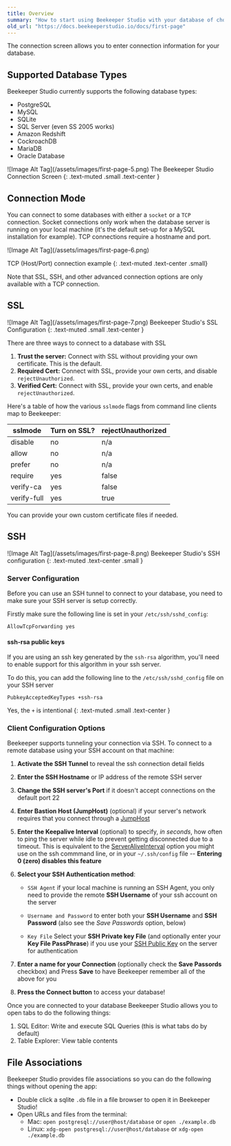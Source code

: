 ```yaml
---
title: Overview
summary: "How to start using Beekeeper Studio with your database of choice."
old_url: "https://docs.beekeeperstudio.io/docs/first-page"
---
```


The connection screen allows you to enter connection information for your database.

## Supported Database Types

Beekeeper Studio currently supports the following database types:

- PostgreSQL
- MySQL
- SQLite
- SQL Server (even SS 2005 works)
- Amazon Redshift
- CockroachDB
- MariaDB
- Oracle Database


![Image Alt Tag]\(/assets/images/first-page-5.png)
The Beekeeper Studio Connection Screen
{: .text-muted .small .text-center }

## Connection Mode

You can connect to some databases with either a `socket` or a `TCP` connection. Socket connections only work when the database server is running on your local machine (it's the default set-up for a MySQL installation for example). TCP connections require a hostname and port.

![Image Alt Tag]\(/assets/images/first-page-6.png)

TCP (Host/Port) connection example
{: .text-muted .text-center .small}

Note that SSL, SSH, and other advanced connection options are only available with a TCP connection.

## SSL

![Image Alt Tag]\(/assets/images/first-page-7.png)
Beekeeper Studio's SSL Configuration
{: .text-muted .small .text-center }

There are three ways to connect to a database with SSL
1. **Trust the server:** Connect with SSL without providing your own certificate. This is the default.
2. **Required Cert:** Connect with SSL, provide your own certs, and disable `rejectUnauthorized`.
3. **Verified Cert:** Connect with SSL, provide your own certs, and enable `rejectUnauthorized`.

Here's a table of how the various `sslmode` flags from command line clients map to Beekeeper:

| sslmode | Turn on SSL? | rejectUnauthorized |
|------|-----|-----|
| disable |	no | 	n/a |
| allow |	no | 	n/a |
| prefer |	no | 	n/a |
| require |	yes | 	false |
| verify-ca |	yes | 	false |
| verify-full |	yes | 	true |

You can provide your own custom certificate files if needed.


## SSH

![Image Alt Tag]\(/assets/images/first-page-8.png)
Beekeeper Studio's SSH configuration
{: .text-muted .text-center .small }

### Server Configuration

Before you can use an SSH tunnel to connect to your database, you need to make sure your SSH server is setup correctly.

Firstly make sure the following line is set in your `/etc/ssh/sshd_config`:

```
AllowTcpForwarding yes
```

#### ssh-rsa public keys

If you are using an ssh key generated by the `ssh-rsa` algorithm, you'll need to enable support for this algorithm in your ssh server.

To do this, you can add the following line to the `/etc/ssh/sshd_config` file on your SSH server

```
PubkeyAcceptedKeyTypes +ssh-rsa
```
Yes, the `+` is intentional
{: .text-muted .small .text-center }


### Client Configuration Options


Beekeeper supports tunneling your connection via SSH. To connect to a remote database using your SSH account on that machine:

1. **Activate the SSH Tunnel** to reveal the ssh connection detail fields

2. **Enter the SSH Hostname** or IP address of the remote SSH server

3. **Change the SSH server's Port** if it doesn't accept connections on the default port 22

4. **Enter Bastion Host (JumpHost)** (optional) if your server's network requires that you connect through a [JumpHost](https://www.redhat.com/sysadmin/ssh-proxy-bastion-proxyjump)

5. **Enter the Keepalive Interval** (optional) to specify, _in seconds_, how often to ping the server while idle to prevent getting disconnected due to a timeout.  This is equivalent to the [ServerAliveInterval](https://superuser.com/questions/37738/how-to-reliably-keep-an-ssh-tunnel-open#answer-601644) option you might use on the ssh commmand line, or in your `~/.ssh/config` file -- **Entering 0 (zero) disables this feature**

6. **Select your SSH Authentication method**:

    * `SSH Agent` if your local machine is running an SSH Agent, you only need to provide the remote **SSH Username** of your ssh account on the server

    * `Username and Password` to enter both your **SSH Username** and **SSH Password** (also see the _Save Passwords_ option, below)

    * `Key File` Select your **SSH Private key File** (and optionally enter your **Key File PassPhrase**) if you use your [SSH Public Key](https://stackoverflow.com/questions/7260/how-do-i-setup-public-key-authentication#answers-header) on the server for authentication

7. **Enter a name for your Connection** (optionally check the **Save Passords** checkbox) and Press **Save** to have Beekeeper remember all of the above for you

8. **Press the Connect button** to access your database!

Once you are connected to your database Beekeeper Studio allows you to open tabs to do the following things:

1. SQL Editor: Write and execute SQL Queries (this is what tabs do by default)
2. Table Explorer: View table contents

## File Associations

Beekeeper Studio provides file associations so you can do the following things without opening the app:

- Double click a sqlite `.db` file in a file browser to open it in Beekeeper Studio!
- Open URLs and files from the terminal:
  - Mac: `open postgresql://user@host/database` or `open ./example.db`
  - Linux: `xdg-open postgresql://user@host/database` or `xdg-open ./example.db`


